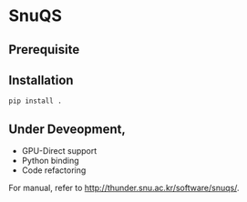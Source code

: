 # SnuQS

## Prerequisite

## Installation

```
pip install .
```


## Under Deveopment,
- GPU-Direct support
- Python binding
- Code refactoring


For manual, refer to http://thunder.snu.ac.kr/software/snuqs/.
